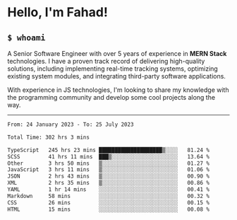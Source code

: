 <h1>Hello, I'm Fahad!</h1>

<h2><code>$ whoami</code></h2>

A Senior Software Engineer with over 5 years of experience in **MERN Stack** technologies. I have a proven track record of delivering high-quality solutions, including implementing real-time tracking systems, optimizing existing system modules, and integrating third-party software applications.

With experience in JS technologies, I'm looking to share my knowledge with the programming community and develop some cool projects along the way.

---

<!--START_SECTION:waka-->

```txt
From: 24 January 2023 - To: 25 July 2023

Total Time: 302 hrs 3 mins

TypeScript   245 hrs 23 mins ████████████████████▒░░░░   81.24 %
SCSS         41 hrs 11 mins  ███▒░░░░░░░░░░░░░░░░░░░░░   13.64 %
Other        3 hrs 50 mins   ▒░░░░░░░░░░░░░░░░░░░░░░░░   01.27 %
JavaScript   3 hrs 11 mins   ▒░░░░░░░░░░░░░░░░░░░░░░░░   01.06 %
JSON         2 hrs 43 mins   ▒░░░░░░░░░░░░░░░░░░░░░░░░   00.90 %
XML          2 hrs 35 mins   ▒░░░░░░░░░░░░░░░░░░░░░░░░   00.86 %
YAML         1 hr 14 mins    ░░░░░░░░░░░░░░░░░░░░░░░░░   00.41 %
Markdown     58 mins         ░░░░░░░░░░░░░░░░░░░░░░░░░   00.32 %
CSS          26 mins         ░░░░░░░░░░░░░░░░░░░░░░░░░   00.15 %
HTML         15 mins         ░░░░░░░░░░░░░░░░░░░░░░░░░   00.08 %
```

<!--END_SECTION:waka-->

<!--
**heyFahad/heyFahad** is a ✨ _special_ ✨ repository because its `README.md` (this file) appears on your GitHub profile.

Here are some ideas to get you started:

- 🔭 I’m currently working on ...
- 🌱 I’m currently learning ...
- 👯 I’m looking to collaborate on ...
- 🤔 I’m looking for help with ...
- 💬 Ask me about ...
- 📫 How to reach me: ...
- 😄 Pronouns: ...
- ⚡ Fun fact: ...
-->
